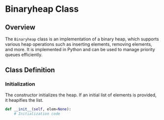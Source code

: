 # Binaryheap Class

## Overview
The `Binaryheap` class is an implementation of a binary heap, which supports various heap operations such as inserting elements, removing elements, and more. It is implemented in Python and can be used to manage priority queues efficiently.

## Class Definition
### Initialization
The constructor initializes the heap. If an initial list of elements is provided, it heapifies the list.

```python
def __init__(self, elem=None):
    # Initialization code
